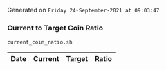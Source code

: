 Generated on `Friday 24-September-2021 at 09:03:47`

### Current to Target Coin Ratio
`current_coin_ratio.sh`

Date|Current|Target|Ratio
---|---|---|---
